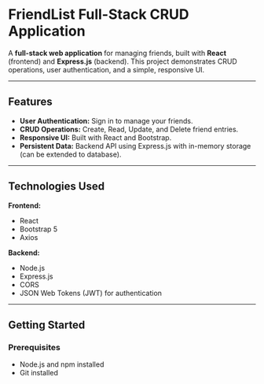 # FriendList Full-Stack CRUD Application

A **full-stack web application** for managing friends, built with **React** (frontend) and **Express.js** (backend). This project demonstrates CRUD operations, user authentication, and a simple, responsive UI.

---

## Features

- **User Authentication:** Sign in to manage your friends.
- **CRUD Operations:** Create, Read, Update, and Delete friend entries.
- **Responsive UI:** Built with React and Bootstrap.
- **Persistent Data:** Backend API using Express.js with in-memory storage (can be extended to database).

---


## Technologies Used

**Frontend:**

- React
- Bootstrap 5
- Axios

**Backend:**

- Node.js
- Express.js
- CORS
- JSON Web Tokens (JWT) for authentication

---

## Getting Started

### Prerequisites

- Node.js and npm installed
- Git installed

